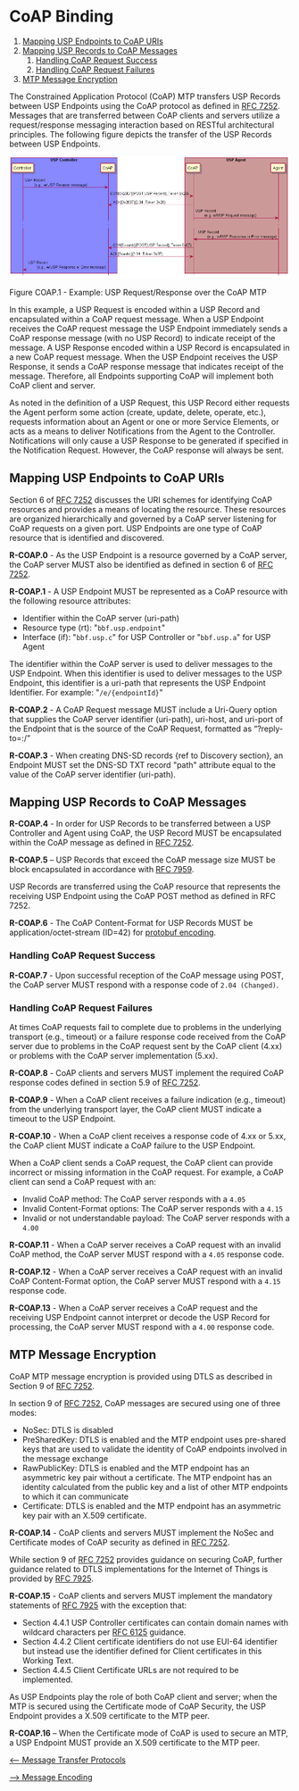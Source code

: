 <!-- Reference Links -->
[1]:	https://github.com/BroadbandForum/usp/tree/master/data-model "TR-181 Issue 2 Device:2 Data Model"
[2]: https://www.broadband-forum.org/technical/download/TR-069.pdf	"TR-069 Amendment 6	CPE WAN Management Protocol"
[3]:	https://www.broadband-forum.org/technical/download/TR-106_Amendment-8.pdf "TR-106 Amendment 8	Data Model Template for TR-069 Enabled Devices"
[4]:	https://tools.ietf.org/html/rfc7228 "RFC 7228	Terminology for Constrained-Node Networks"
[5]:	https://tools.ietf.org/html/rfc2136	"RFC 2136 Dynamic Updates in the Domain Name System"
[6]:	https://tools.ietf.org/html/rfc3007	"RFC 3007 Secure Domain Name System Dynamic Update"
[7]:	https://tools.ietf.org/html/rfc6763	"RFC 6763 DNS-Based Service Discovery"
[8]:	https://tools.ietf.org/html/rfc6762	"RFC 6762 Multicast DNS"
[9]:	https://tools.ietf.org/html/rfc7252	"RFC 7252 The Constrained Application Protocol (CoAP)"
[10]:	https://tools.ietf.org/html/rfc7390	"RFC 7390 Group Communication for the Constrained Application Protocol (CoAP)"
[11]:	https://tools.ietf.org/html/rfc4033	"RFC 4033 DNS Security Introduction and Requirements"
[12]:	https://developers.google.com/protocol-buffers/docs/proto3 "Protocol Buffers v3	Protocol Buffers Mechanism for Serializing Structured Data Version 3"
[13]: https://regauth.standards.ieee.org/standards-ra-web/pub/view.html#registries "IEEE Registration Authority"
[14]: https://tools.ietf.org/html/rfc4122 "RFC 4122 A Universally Unique IDentifier (UUID) URN Namespace"
[15]: https://tools.ietf.org/html/rfc5280 "RFC 5290 Internet X.509 Public Key Infrastructure Certificate and Certificate Revocation List (CRL) Profile"
[16]: https://tools.ietf.org/html/rfc6818 "RFC 6818 Updates to the Internet X.509 Public Key Infrastructure Certificate and Certificate Revocation List (CRL) Profile"
[17]: https://tools.ietf.org/html/rfc2234 "RFC 2234 Augmented BNF for Syntax Specifications: ABNF"
[18]: https://tools.ietf.org/html/rfc3986 "RFC 3986 Uniform Resource Identifier (URI): Generic Syntax"
[19]: https://tools.ietf.org/html/rfc2141 "RFC 2141 URN Syntax"
[20]: https://tools.ietf.org/html/rfc6455 "RFC 6455 The WebSocket Protocol"
[21]: https://stomp.github.io/stomp-specification-1.2.html "Simple Text Oriented Message Protocol"
[22]: https://tools.ietf.org/html/rfc5246 "The Transport Layer Security (TLS) Protocol Version 1.2"
[23]: https://tools.ietf.org/html/rfc6347 "Datagram Transport Layer Security Version 1.2"
[Conventions]: https://tools.ietf.org/html/rfc2119 "Key words for use in RFCs to Indicate Requirement Levels"


# CoAP Binding

1. [Mapping USP Endpoints to CoAP URIs](#mapping_usp_endpoints_to_coap_uris)
2. [Mapping USP Records to CoAP Messages](#mapping_usp_messages_to_coap_messages)
    1. [Handling CoAP Request Success](#handling_coap_request_success)
    2. [Handling CoAP Request Failures](#handling_coap_request_failures)
3. [MTP Message Encryption](#mtp_message_encryption)


The Constrained Application Protocol (CoAP) MTP transfers USP Records between USP Endpoints using the CoAP protocol as defined in [RFC 7252][9]. Messages that are transferred between CoAP clients and servers utilize a request/response messaging interaction based on RESTful architectural principles. The following figure depicts the transfer of the USP Records between USP Endpoints.

<img src="usp-request-response-over-coap.png"/>

Figure COAP.1 - Example: USP Request/Response over the CoAP MTP

In this example, a USP Request is encoded within a USP Record and encapsulated within a CoAP request message. When a USP Endpoint receives the CoAP request message the USP Endpoint immediately sends a CoAP response message (with no USP Record) to indicate receipt of the message. A USP Response encoded within a USP Record is encapsulated in a new CoAP request message. When the USP Endpoint receives the USP Response, it sends a CoAP response message that indicates receipt of the message. Therefore, all Endpoints supporting CoAP will implement both CoAP client and server.

As noted in the definition of a USP Request, this USP Record either requests the Agent perform some action (create, update, delete, operate, etc.), requests information about an Agent or one or more Service Elements, or acts as a means to deliver Notifications from the Agent to the Controller. Notifications will only cause a USP Response to be generated if specified in the Notification Request. However, the CoAP response will always be sent.

<a id="mapping_usp_endpoints_to_coap_uris" />

## Mapping USP Endpoints to CoAP URIs

Section 6 of [RFC 7252][9] discusses the URI schemes for identifying CoAP resources and provides a means of locating the resource.  These resources are organized hierarchically and governed by a CoAP server listening for CoAP requests on a given port. USP Endpoints are one type of CoAP resource that is identified and discovered.

**R-COAP.0** - As the USP Endpoint is a resource governed by a CoAP server, the CoAP server MUST also be identified as defined in section 6 of [RFC 7252][9].

**R-COAP.1** - A USP Endpoint MUST be represented as a CoAP resource with the following resource attributes:

* Identifier within the CoAP server (uri-path)
* Resource type (rt): "`bbf.usp.endpoint`"
* Interface (if): "`bbf.usp.c`" for USP Controller or "`bbf.usp.a`" for USP Agent

The identifier within the CoAP server is used to deliver messages to the USP Endpoint. When this identifier is used to deliver messages to the USP Endpoint, this identifier is a uri-path that represents the USP Endpoint Identifier. For example: "`/e/{endpointId}`"

**R-COAP.2** - A CoAP Request message MUST include a Uri-Query option that supplies the CoAP server identifier (uri-path), uri-host, and uri-port of the Endpoint that is the source of the CoAP Request, formatted as “?reply-to=<uri-host>:<uri-port>/<uri-path>”

**R-COAP.3** - When creating DNS-SD records {ref to Discovery section}, an Endpoint MUST set the DNS-SD TXT record "path" attribute equal to the value of the CoAP server identifier (uri-path).

<a id="mapping_usp_messages_to_coap_messages" />

## Mapping USP Records to CoAP Messages

**R-COAP.4** - In order for USP Records to be transferred between a USP Controller and Agent using CoAP, the USP Record MUST be encapsulated within the CoAP message as defined in [RFC 7252][9].

**R-COAP.5** – USP Records that exceed the CoAP message size MUST be block encapsulated in accordance with [RFC 7959](https://www.rfc-editor.org/rfc/rfc7959.txt).

USP Records are transferred using the CoAP resource that represents the receiving USP Endpoint using the CoAP POST method as defined in RFC 7252.

**R-COAP.6** - The CoAP Content-Format for USP Records MUST be application/octet-stream (ID=42) for [protobuf encoding](/specification/encoding/).

<a id="handling_coap_request_success" />

### Handling CoAP Request Success

**R-COAP.7** - Upon successful reception of the CoAP message using POST, the CoAP server MUST respond with a response code of `2.04 (Changed)`.

<a id="handling_coap_request_failures" />

### Handling CoAP Request Failures

At times CoAP requests fail to complete due to problems in the underlying transport (e.g., timeout) or a failure response code received from the CoAP server due to problems in the CoAP request sent by the CoAP client (4.xx) or problems with the CoAP server implementation (5.xx).

**R-COAP.8** - CoAP clients and servers MUST implement the required CoAP response codes defined in section 5.9 of [RFC 7252][9].

**R-COAP.9** - When a CoAP client receives a failure indication (e.g., timeout) from the underlying transport layer, the CoAP client MUST indicate a timeout to the USP Endpoint.

**R-COAP.10** - When a CoAP client receives a response code of 4.xx or 5.xx, the CoAP client MUST indicate a CoAP failure to the USP Endpoint.

When a CoAP client sends a CoAP request, the CoAP client can provide incorrect or missing information in the CoAP request. For example, a CoAP client can send a CoAP request with an:

*	Invalid CoAP method: The CoAP server responds with a `4.05`
*	Invalid Content-Format options: The CoAP server responds with a `4.15`
*	Invalid or not understandable payload: The CoAP server responds with a `4.00`

**R-COAP.11** - When a CoAP server receives a CoAP request with an invalid CoAP method, the CoAP server MUST respond with a `4.05` response code.

**R-COAP.12** - When a CoAP server receives a CoAP request with an invalid CoAP Content-Format option, the CoAP server MUST respond with a `4.15` response code.

**R-COAP.13** - When a CoAP server receives a CoAP request and the receiving USP Endpoint cannot interpret or decode the USP Record for processing, the CoAP server MUST respond with a `4.00` response code.

<a id='mtp_message_encryption' />

## MTP Message Encryption

CoAP MTP message encryption is provided using DTLS as described in Section 9 of [RFC 7252][9].

In section 9 of [RFC 7252][9], CoAP messages are secured using one of three modes:

* NoSec: DTLS is disabled
* PreSharedKey: DTLS is enabled and the MTP endpoint uses pre-shared keys that are used to validate the identity of CoAP endpoints involved in the message exchange
* RawPublicKey: DTLS is enabled and the MTP endpoint has an asymmetric key pair without a certificate. The MTP endpoint has an identity calculated from the public key and a list of other MTP endpoints to which it can communicate
* Certificate: DTLS is enabled and the MTP endpoint has an asymmetric key pair with an X.509 certificate.

**R-COAP.14** - CoAP clients and servers MUST implement the NoSec and Certificate modes of CoAP security as defined in [RFC 7252][9].

While section 9 of [RFC 7252][9] provides guidance on securing CoAP, further guidance related to DTLS implementations for the Internet of Things is provided by [RFC 7925](https://tools.ietf.org/html/rfc7925).

**R-COAP.15** - CoAP clients and servers MUST implement the mandatory statements of [RFC 7925](https://tools.ietf.org/html/rfc7925) with the exception that:

* Section 4.4.1 USP Controller certificates can contain domain names with wildcard characters per [RFC 6125](https://tools.ietf.org/html/rfc6125) guidance.
* Section 4.4.2 Client certificate identifiers do not use EUI-64 identifier but instead use the identifier defined for Client certificates in this Working Text.
* Section 4.4.5 Client Certificate URLs are not required to be implemented.

As USP Endpoints play the role of both CoAP client and server; when the MTP is secured using the Certificate mode of CoAP Security, the USP Endpoint provides a X.509 certificate to the MTP peer.

**R-COAP.16** – When the Certificate mode of CoAP is used to secure an MTP, a USP Endpoint MUST provide an X.509 certificate to the MTP peer.

[<-- Message Transfer Protocols](/specification/mtp/)

[--> Message Encoding](/specification/encoding/)
